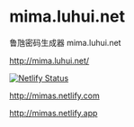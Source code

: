 # mima.luhui.net
鲁虺密码生成器 mima.luhui.net

http://mima.luhui.net/

[![Netlify Status](https://api.netlify.com/api/v1/badges/04bb086f-0a66-49ff-9e74-1b34c70cae5a/deploy-status)](https://app.netlify.com/sites/mimas/deploys)


http://mimas.netlify.com


http://mimas.netlify.app

































